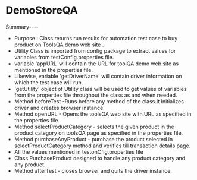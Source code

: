 # DemoStoreQA

Summary----
 * Purpose : Class returns run results for automation test case to buy product on ToolsQA demo web site . 
 * Utility Class is imported from config package to extract values for variables from testConfig.properties file.
 * variable 'appURL' will contain the URL for toolQA demo web site as mentioned in the properties file. 
 * Likewise, variable 'getDriverName' will contain driver information on which the test case will run.
 * 'getUtility' object of Utility class will be used to get values of variables from the properties file throughout the class as and when needed.
 * Method beforeTest -Runs before any method of the class.It Initializes driver and creates browser instance.
 * Method openURL - Opens the toolsQA web site with URL as specified in the properties file
 * Method selectProductCategory - selects the given product in the product category on toolsQA page as specified in the properties file.
 * Method purchaseAnyProduct - purchase the product selected in selectProductCategory method and verifies till transaction details page.
 * All the values mentioned in testonCfig.properties file
 * Class PurchaseProduct designed to handle any product category and any product.
 * Method afterTest - closes browser and quits the driver instance.

